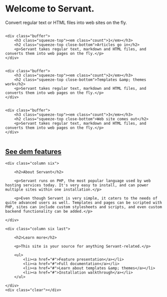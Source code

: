 
Welcome to Servant.
===================

<p class="close-top intro">Convert regular text or HTML files into web sites on the fly.</p>

<div class="column four first">

	<div class="buffer">
		<h3 class="squeeze-top"><em class="count">1</em></h3>
		<h2 class="squeeze-top close-bottom">Articles go in</h2>	
		<p>Servant takes regular text, markdown and HTML files, and converts them into web pages on the fly.</p>
	</div>

</div>

<div class="column four">

	<div class="buffer">
		<h3 class="squeeze-top"><em class="count">2</em></h3>
		<h2 class="squeeze-top close-bottom">Templates &amp; themes work</h2>	
		<p>Servant takes regular text, markdown and HTML files, and converts them into web pages on the fly.</p>
	</div>

</div>

<div class="column four last">

	<div class="buffer">
		<h3 class="squeeze-top"><em class="count">3</em></h3>
		<h2 class="squeeze-top close-bottom">Web site comes out</h2>	
		<p>Servant takes regular text, markdown and HTML files, and converts them into web pages on the fly.</p>
	</div>

</div>

<div class="clear"></div>



<div class="call-to-action">
	<h2><a href="#">See dem features</a></h2>
</div>



<div class="details">

	<div class="column six">

		<h2>About Servant</h2>

		<p>Servant runs on PHP, the most popular language used by web hosting services today. It's very easy to install, and can power multiple sites within one installation.</p>

		<p>Even though Servant is very simple, it caters to the needs of quite advanced users as well. Templates and pages can be scripted with PHP, sites can include custom stylesheets and scripts, and even custom backend functionality can be added.</p>

	</div>

	<div class="column six last">

		<h2>Learn more</h2>

		<p>This site is your source for anything Servant-related.</p>

		<ul>
			<li><a href="#">Feature presentation</a></li>
			<li><a href="#">Full documentation</a></li>
			<li><a href="#">Learn about templates &amp; themes</a></li>
			<li><a href="#">Installation walkthrough</a></li>
		</ul>

	</div>
	<div class="clear"></div>

</div>
